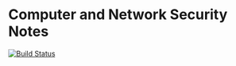 Computer and Network Security Notes
===================================

[![Build Status](https://travis-ci.org/Polpetta/CNSNotes.svg?branch=master)](https://travis-ci.org/Polpetta/CNSNotes)
